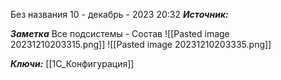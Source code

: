 
Без названия
 10 - декабрь - 2023  20:32 
***Источник:*** 

***Заметка*** 
Все подсистемы - Состав
![[Pasted image 20231210203315.png]]
![[Pasted image 20231210203335.png]]

***Ключи:*** [[1С_Конфигурация]]